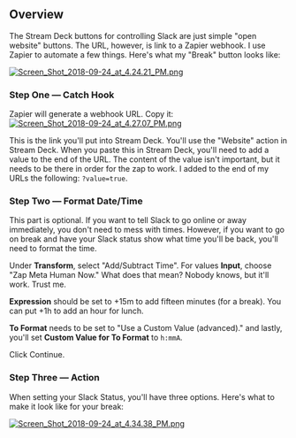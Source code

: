 ## Overview
The Stream Deck buttons for controlling Slack are just simple "open website" buttons. The URL, however, is link to a Zapier webhook. I use Zapier to automate a few things. Here's what my "Break" button looks like:

[![Screen_Shot_2018-09-24_at_4.24.21_PM.png](https://i.postimg.cc/rmcwVmMz/Screen_Shot_2018-09-24_at_4.24.21_PM.png)](https://postimg.cc/67jXzB7N)

### Step One — Catch Hook
Zapier will generate a webhook URL. Copy it:
[![Screen_Shot_2018-09-24_at_4.27.07_PM.png](https://i.postimg.cc/x8DhDJ2F/Screen_Shot_2018-09-24_at_4.27.07_PM.png)](https://postimg.cc/G8Kqvp9k)

This is the link you'll put into Stream Deck. You'll use the "Website" action in Stream Deck. When you paste this in Stream Deck, you'll need to add a value to the end of the URL. The content of the value isn't important, but it needs to be there in order for the zap to work. I added to the end of my URLs the following: `?value=true`.

### Step Two — Format Date/Time
This part is optional. If you want to tell Slack to go online or away immediately, you don't need to mess with times. However, if you want to go on break and have your Slack status show what time you'll be back, you'll need to format the time. 

Under **Transform**, select "Add/Subtract Time". For values **Input**, choose "Zap Meta Human Now." What does that mean? Nobody knows, but it'll work. Trust me.

**Expression** should be set to +15m to add fifteen minutes (for a break). You can put +1h to add an hour for lunch.

**To Format** needs to be set to "Use a Custom Value (advanced)." and lastly, you'll set **Custom Value for To Format** to `h:mmA`.

Click Continue.

### Step Three — Action
When setting your Slack Status, you'll have three options. Here's what to make it look like for your break:

[![Screen_Shot_2018-09-24_at_4.34.38_PM.png](https://i.postimg.cc/8czKVhY4/Screen_Shot_2018-09-24_at_4.34.38_PM.png)](https://postimg.cc/r07C1tMR)
